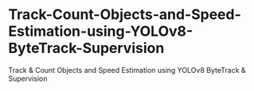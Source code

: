 # Track-Count-Objects-and-Speed-Estimation-using-YOLOv8-ByteTrack-Supervision
Track &amp; Count Objects  and Speed Estimation  using YOLOv8 ByteTrack &amp; Supervision
